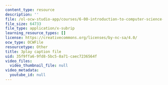 ```yaml
---
content_type: resource
description: ''
file: /ol-ocw-studio-app/courses/6-00-introduction-to-computer-science-and-programming-fall-2008/35f9ffa69fd85bc58a71caec7236564f_tuRYbBvOMRo.vtt
file_size: 64733
file_type: application/x-subrip
learning_resource_types: []
license: https://creativecommons.org/licenses/by-nc-sa/4.0/
ocw_type: OCWFile
resourcetype: Other
title: 3play caption file
uid: 35f9ffa6-9fd8-5bc5-8a71-caec7236564f
video_files:
  video_thumbnail_file: null
video_metadata:
  youtube_id: null
---
```

